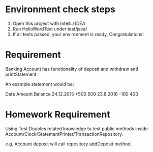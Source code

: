 # Environment check steps 
1. Open this project with IntelliJ IDEA
2. Run HelloWordTest under test/java/
3. If all tests passed, your environment is ready, Congratulations!

# Requirement
Banking Account has functionality of deposit and withdraw and printStatement.

An example statement would be:

Date        Amount  Balance
24.12.2015   +500      500
23.8.2016    -100      400

# Homework Requirement
Using Test Doubles related knowledge to test public methods inside Account/Clock/StatementPrinter/TransactionRepository.

e.g. Account deposit will call repository addDeposit method.